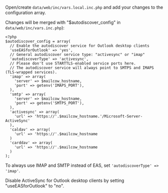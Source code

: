 Open/create `data/web/inc/vars.local.inc.php` and add your changes to the configuration array.

Changes will be merged with "$autodiscover_config" in `data/web/inc/vars.inc.php`):

```
<?php
$autodiscover_config = array(
  // Enable the autodiscover service for Outlook desktop clients
  'useEASforOutlook' => 'yes',
  // General autodiscover service type: "activesync" or "imap"
  'autodiscoverType' => 'activesync',
  // Please don't use STARTTLS-enabled service ports here.
  // The autodiscover service will always point to SMTPS and IMAPS (TLS-wrapped services).
  'imap' => array(
    'server' => $mailcow_hostname,
    'port' => getenv('IMAPS_PORT'),
  ),
  'smtp' => array(
    'server' => $mailcow_hostname,
    'port' => getenv('SMTPS_PORT'),
  ),
  'activesync' => array(
    'url' => 'https://'.$mailcow_hostname.'/Microsoft-Server-ActiveSync'
  ),
  'caldav' => array(
    'url' => 'https://'.$mailcow_hostname
  )
  'carddav' => array(
    'url' => 'https://'.$mailcow_hostname
  )
);
```

To always use IMAP and SMTP instead of EAS, set `'autodiscoverType' => 'imap'`.

Disable ActiveSync for Outlook desktop clients by setting "useEASforOutlook" to "no".
